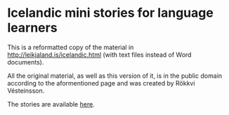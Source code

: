 # Icelandic mini stories for language learners

This is a reformatted copy of the material in http://leikjaland.is/icelandic.html (with text files instead of Word documents).

All the original material, as well as this version of it, is in the public domain according to the aformentioned page and was created by Rökkvi Vésteinsson.

The stories are available [here](https://withrocks.github.io/icelandic-mini-stories/).

